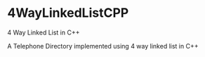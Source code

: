 # 4WayLinkedListCPP
4 Way Linked List in C++

A Telephone Directory implemented using 4 way linked list in C++
